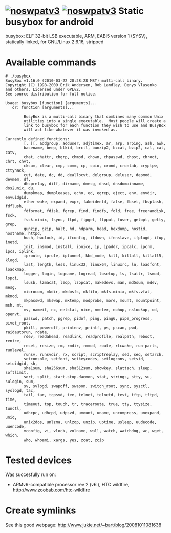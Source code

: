 [![noswpatv3](http://zoobab.wdfiles.com/local--files/start/noupcv3.jpg)](https://ffii.org/donate-now-to-save-europe-from-software-patents-says-ffii/)
[![noswpatv3](http://zoobab.wdfiles.com/local--files/start/noupcv3.jpg)](https://ffii.org/donate-now-to-save-europe-from-software-patents-says-ffii/)
Static busybox for android
==========================

busybox: ELF 32-bit LSB executable, ARM, EABI5 version 1 (SYSV), statically linked, for GNU/Linux 2.6.16, stripped

Available commands
==================

    # ./busybox
    BusyBox v1.16.0 (2010-03-22 20:28:28 MST) multi-call binary.
    Copyright (C) 1998-2009 Erik Andersen, Rob Landley, Denys Vlasenko
    and others. Licensed under GPLv2.
    See source distribution for full notice.
    
    Usage: busybox [function] [arguments]...
       or: function [arguments]...
    
            BusyBox is a multi-call binary that combines many common Unix
            utilities into a single executable.  Most people will create a
            link to busybox for each function they wish to use and BusyBox
            will act like whatever it was invoked as.
    
    Currently defined functions:
            [, [[, addgroup, adduser, adjtimex, ar, arp, arping, ash, awk,
            basename, beep, blkid, brctl, bunzip2, bzcat, bzip2, cal, cat, catv,
            chat, chattr, chgrp, chmod, chown, chpasswd, chpst, chroot, chrt, chvt,
            cksum, clear, cmp, comm, cp, cpio, crond, crontab, cryptpw, cttyhack,
            cut, date, dc, dd, deallocvt, delgroup, deluser, depmod, devmem, df,
            dhcprelay, diff, dirname, dmesg, dnsd, dnsdomainname, dos2unix, du,
            dumpkmap, dumpleases, echo, ed, egrep, eject, env, envdir, envuidgid,
            ether-wake, expand, expr, fakeidentd, false, fbset, fbsplash, fdflush,
            fdformat, fdisk, fgrep, find, findfs, fold, free, freeramdisk, fsck,
            fsck.minix, fsync, ftpd, ftpget, ftpput, fuser, getopt, getty, grep,
            gunzip, gzip, halt, hd, hdparm, head, hexdump, hostid, hostname, httpd,
            hush, hwclock, id, ifconfig, ifdown, ifenslave, ifplugd, ifup, inetd,
            init, insmod, install, ionice, ip, ipaddr, ipcalc, ipcrm, ipcs, iplink,
            iproute, iprule, iptunnel, kbd_mode, kill, killall, killall5, klogd,
            last, length, less, linux32, linux64, linuxrc, ln, loadfont, loadkmap,
            logger, login, logname, logread, losetup, ls, lsattr, lsmod, lspci,
            lsusb, lzmacat, lzop, lzopcat, makedevs, man, md5sum, mdev, mesg,
            microcom, mkdir, mkdosfs, mkfifo, mkfs.minix, mkfs.vfat, mknod,
            mkpasswd, mkswap, mktemp, modprobe, more, mount, mountpoint, msh, mt,
            mv, nameif, nc, netstat, nice, nmeter, nohup, nslookup, od, openvt,
            passwd, patch, pgrep, pidof, ping, ping6, pipe_progress, pivot_root,
            pkill, poweroff, printenv, printf, ps, pscan, pwd, raidautorun, rdate,
            rdev, readahead, readlink, readprofile, realpath, reboot, renice,
            reset, resize, rm, rmdir, rmmod, route, rtcwake, run-parts, runlevel,
            runsv, runsvdir, rx, script, scriptreplay, sed, seq, setarch,
            setconsole, setfont, setkeycodes, setlogcons, setsid, setuidgid, sh,
            sha1sum, sha256sum, sha512sum, showkey, slattach, sleep, softlimit,
            sort, split, start-stop-daemon, stat, strings, stty, su, sulogin, sum,
            sv, svlogd, swapoff, swapon, switch_root, sync, sysctl, syslogd, tac,
            tail, tar, tcpsvd, tee, telnet, telnetd, test, tftp, tftpd, time,
            timeout, top, touch, tr, traceroute, true, tty, ttysize, tunctl,
            udhcpc, udhcpd, udpsvd, umount, uname, uncompress, unexpand, uniq,
            unix2dos, unlzma, unlzop, unzip, uptime, usleep, uudecode, uuencode,
            vconfig, vi, vlock, volname, wall, watch, watchdog, wc, wget, which,
            who, whoami, xargs, yes, zcat, zcip

Tested devices
==============

Was succesfully run on:

* ARMv6-compatible processor rev 2 (v6l), HTC wildfire, http://www.zoobab.com/htc-wildfire

Create symlinks
===============

See this good webpage: http://www.jukie.net/~bart/blog/20081011081638
